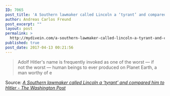 ```yaml
---
ID: 7065
post_title: 'A Southern lawmaker called Lincoln a ‘tyrant’ and compared him to Hitler &#8211; The Washington Post'
author: Andreas Carlos Freund
post_excerpt: ""
layout: post
permalink: >
  http://mydivein.com/a-southern-lawmaker-called-lincoln-a-tyrant-and-compared-him-to-hitler-the-washington-post/
published: true
post_date: 2017-04-13 00:21:56
---
```

<blockquote>Adolf Hitler's name is frequently invoked as one of the worst — if not the worst — human beings to ever produced on Planet Earth, a man worthy of e</blockquote>
Source: <em><a href="https://www.washingtonpost.com/news/the-fix/wp/2017/04/12/a-southern-lawmaker-called-lincoln-a-tyrant-and-compared-him-to-hitler/?utm_term=.0c7b18578a18">A Southern lawmaker called Lincoln a ‘tyrant’ and compared him to Hitler - The Washington Post</a></em>